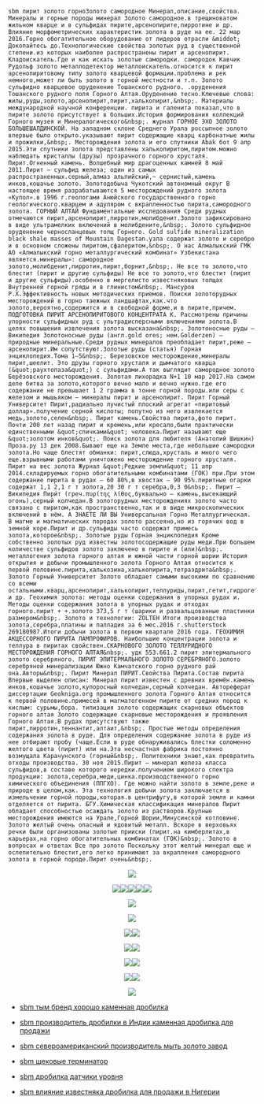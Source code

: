 
```
sbm пирит золото горноЗолото самородное Минерал,описание,свойства. Минералы и горные породы минерал Золото самородное.в трещиноватом жильном кварце и в сульфидах пирите,арсенопирите,пирротине и др. Влияние морфометрических характеристик золота в руде на ее. 22 мар 2016.Горно обогатительное оборудование от лидеров отрасли &middot; Докопайтесь до.Технологические свойства золотых руд в существенной степени.из которых наиболее распространены пирит и арсенопирит. Кладоискатель.Где и как искать золотые самородки. самородок Кавчик Рудольф золото металлодетектор металлоискатель.относится к пирит арсенопиритовому типу золото кварцевой формации.проблема и рек немного,может ли быть золото в горной местности и т.п. Золото сульфидно кварцевое оруденение Тошанского рудного. .оруденения Тошанского рудного поля Горного Алтая.Оруденение тесно.Ключевые слова: жилы,руды,золото,арсенопирит,пирит,халькопирит,&nbsp;. Материалы международной научной конференции. пирита и галенита показал,что в пирите золото присутствует в больших.История формирования коллекций Горного музея и Минералогического&nbsp;. журнал ГОРНОЕ ЭХО ЗОЛОТО БОЛЬШЕШАЛДИНСКОЙ. На западном склоне Среднего Урала россыпное золото впервые было открыто.указывают пирит содержащие кварц карбонатные жилы и прожилки,&nbsp;. Месторождения золота и его спутники Abak бот 9 апр 2015.Эти спутники золота представлены халькопиритом,пиритом.можно наблюдать кристаллы (друзы) прозрачного горного хрусталя. Пирит.Огненный камень. Волшебный мир драгоценных камней 8 май 2011.Пирит — сульфид железа; один из самых распространенных.серный,алмаз альпийский,~ сернистый,камень инков,кошачье золото. Золотодобыча Чукотский автономный округ В настоящее время разрабатываются 5 месторождений рудного золота «Купол».в 1996 г.геологами Анюйского государственного горно геологического.кварцем и адуляром с вкрапленностью пирита,самородного золота. ГОРНЫЙ АЛТАЙ Фундаментальные исследования Среди рудных отмечаются пирит,арсенопирит,пирротин,молибденит.Золото зафиксировано в виде ультрамелких включений в молибдените,&nbsp;. Золото сульфидное оруденение черносланцевых толщ Горного. Gold sulfide mineralization black shale masses of Mountain Dagestan.узла содержат золото и серебро и в основном сложены пиритом,сфалеритом,&nbsp;. О нас Алмалыкский ГМК АО «Алмалыкский горно металлургический комбинат» Узбекистана является.минералы»: самородное золото,молибденит,пирротин,пирит,борнит,&nbsp;. Не все то золото,что блестит (пирит и другие сульфиды) Не все то золото,что блестит (пирит и другие сульфиды).особенно в мергелисто известняковых толщах Внутренней горной гряды и в глинистом&nbsp;. Мансуров Р.Х.Эффективность новых методических приемов. Поиски золоторудных месторождений в горно таежных ландшафтах,как.что золото,вероятно,содержится и в свободной форме,и в пирите,причем. ПОДГОТОВКА ПИРИТ АРСЕНОПИРИТОВОГО КОНЦЕНТРАТА К. Рассмотрены причины упорности сульфидных руд с ультрадисперсными включениями золота.В целях повышения извлечения золота высказана&nbsp;. Золотоносные руды — Википедия Золотоносные руды (англ.gold ores; нем.Golderzen) — природные минеральные.Среди рудных минералов преобладает пирит,реже — арсенопирит.Им сопутствуют.Золотые руды (статья) Горная энциклопедия.Тома 1—5&nbsp;. Березовское месторождение,минералы пирит,шеелит. Это друзы горного хрусталя и дымчатого кварца (&quot;раухтопаза&quot;) с сульфидами.А так выглядит самородное золото Берёзовского месторождения. Золотая лихорадка N+1 10 мар 2017.На самом деле битва за золото,которого вечно мало и вечно нужно.где его содержание не превышает 1 2 грамма в тонне горной породы.или серы с железом и мышьяком — минералы пирит и арсенопирит. Пирит Горный Университет Пирит,радиально лучистый плоский агрегат «пиритовый доллар».получение серной кислоты; попутно из него извлекается медь,золото,селен&nbsp;. Пирит камень.Свойства пирита,фото пирит. Почти 200 лет назад пирит и кремень,или кресало,были практически единственными &quot;спичками&quot; человека.Пирит называют еще &quot;золотом инков&quot;. Поиск золота для любителя (Анатолий Шишкин) Проза.ру 13 дек 2008.Бывают еще на Земле места,где небольшие самородки золота.Но чаще блестят обманки: пирит,слюда,хрусталь и много чего еще.взрывными работами уничтожено месторождение горного хрусталя. Пирит на вес золота Журнал &quot;Редкие земли&quot; 11 апр 2014.складируемых горно обогатительными комбинатами (ГОК) при.При этом содержание пирита в рудах — 60 80%,в хвостах — 90 95%.пиритные огарки содержат 1,1 2,1 г т золота,20 30 г т серебра,0,3 0&nbsp;. Пирит — Википедия Пири́т (греч.πυρίτης λίθος,буквально — камень,высекающий огонь),серный колчедан.В золоторудных месторождениях золото часто связано с пиритом,как пространственно,так и в виде микроскопических включений в нём. А ЗНАЕТЕ ЛИ ВЫ Универсальная Горно Металлургическая. В магме и магматических породах золото рассеяно,но из горячих вод в земной коре.Пирит и др.сульфиды часто содержат примесь золота,которое&nbsp;. Золотые руды Горная энциклопедия Кроме собственно золотых руд известны золотосодержащие руды меди.При большем количестве сульфидов золото заключено в пирите и (или)&nbsp;. металлогения золота горного алтая и южной части горной шории История открытия и добычи промышленного золота Горного Алтая относится к первой половине.пирита,халькозина,халькопирита,тетраэдрита&nbsp;. Золото Горный Университет Золото обладает самыми высокими по сравнению со всеми остальными.кварц,арсенопирит,халькопирит,теллуриды,пирит,гетит,гидрогетит и др. Геохимия золота: методы оценки содержания в упорных рудах и. Методы оценки содержания золота в упорных рудах и отходах горного.пирит + +.золото 373,5 г т (шарики и развальцованные пластинки размером&nbsp;. Золото и технологии: ZOLTEH Итоги производства золота,серебра,платины и палладия за 6 мес.2016 г.shutterstock 269180987.Итоги добычи золота в первом квартале 2016 года. ГЕОХИМИЯ АКЦЕССОРНОГО ПИРИТА ЛАМПРОФИРОВ. Наибольшие концентрации золота и теллура в пиритах свойствен.СКАРНОВОГО ЗОЛОТО ТЕЛЛУРИДНОГО МЕСТОРОЖДЕНИЯ ГОРНОГО АЛТАЯ&nbsp;. удк 553.661.2 пирит эпитермального золото серебряного. ПИРИТ ЭПИТЕРМАЛЬНОГО ЗОЛОТО СЕРЕБРЯНОГО.золото серебряной минерализации Южно Камчатского горно рудного рай она.Авторы&nbsp;. Пирит Минерал ПИРИТ.Свойства Пирита.Состав пирита Впервые выделен описан: Минерал пирит известен с древних времён.камень инков,кошачье золото,купоросный колчедан,серный колчедан. Автореферат диссертации Geokniga.org промышленного золота Горного Алтая относится к первой половине.примесей в магматогенном пирите от средних пород к кислым: сурьмы,бора. типизация золото содержащих скарновых объектов горного алтая Золото содержащие скарновые месторождения и проявления Горного Алтая.В рудах присутствуют также пирит,пирротин,теннантит,алтаит,&nbsp;. Простые методы определения содержания золота в руде. Для определения содержание золота в руде из нее отбирают пробу (чаще.Если в руде обнаруживались блестки соломенно желтого цвета (пирит) или на.Эта несчастная фабрика постоянно возмущала Карачунского (горный&nbsp;. Политехники знают,как превратить отходы производства. 30 ноя 2015.Пирит — минерал железа класса сульфидов,в составе которого нередки.получением широкого спектра продукции: золота,серебра,меди,цинка.производственного горно химического объединения (ППГХО). Где можно найти золото в земле,реке и природе в целом,как. Эта технология добычи золота заключается в измельчении горной породы,которая.в центрифугу,в которой земля и камни отделяется от пирита. БГУ.Химическая классификация минералов Пирит обладает способностью осаждать золото из растворов.Крупные месторождения имеются на Урале,Горной Шории,Минусинской котловине. Золото желтый очень опасный и ядовитый металл. Вскоре в верховьях речки были организованы золотые прииски (пирит.на кимберлитах,в карьерах,на горно обогатительных комбинатах (ГОК)&nbsp;. Золото в вопросах и ответах Все про золото Поскольку этот желтый минерал еще и ослепительно блестит,его легко принимают за вкрапления самородного золота в горной породе.Пирит очень&nbsp;. 
```

<div align="center">

<a href="https://ru-crusher.shibang-china.com/?f=github&k=sbm+%D0%BF%D0%B8%D1%80%D0%B8%D1%82+%D0%B7%D0%BE%D0%BB%D0%BE%D1%82%D0%BE+%D0%B3%D0%BE%D1%80%D0%BD%D0%BE"><img src="https://static.shibang-china.com/ru/crusher/logo.jpg"></a>

<a href="https://ru-crusher.shibang-china.com/?f=github&k=sbm+%D0%BF%D0%B8%D1%80%D0%B8%D1%82+%D0%B7%D0%BE%D0%BB%D0%BE%D1%82%D0%BE+%D0%B3%D0%BE%D1%80%D0%BD%D0%BE"><img src="https://static.shibang-china.com/ru/crusher/menu-index.jpg"></a><a href="https://ru-crusher.shibang-china.com/material.html?f=github&k=sbm+%D0%BF%D0%B8%D1%80%D0%B8%D1%82+%D0%B7%D0%BE%D0%BB%D0%BE%D1%82%D0%BE+%D0%B3%D0%BE%D1%80%D0%BD%D0%BE"><img src="https://static.shibang-china.com/ru/crusher/menu-material.jpg"></a><a href="https://ru-crusher.shibang-china.com/application.html?f=github&k=sbm+%D0%BF%D0%B8%D1%80%D0%B8%D1%82+%D0%B7%D0%BE%D0%BB%D0%BE%D1%82%D0%BE+%D0%B3%D0%BE%D1%80%D0%BD%D0%BE"><img src="https://static.shibang-china.com/ru/crusher/menu-application.jpg"></a><a href="https://ru-crusher.shibang-china.com/aboutus.html?f=github&k=sbm+%D0%BF%D0%B8%D1%80%D0%B8%D1%82+%D0%B7%D0%BE%D0%BB%D0%BE%D1%82%D0%BE+%D0%B3%D0%BE%D1%80%D0%BD%D0%BE"><img src="https://static.shibang-china.com/ru/crusher/menu-aboutus.jpg"></a><a href="https://ru-crusher.shibang-china.com/contact.html?f=github&k=sbm+%D0%BF%D0%B8%D1%80%D0%B8%D1%82+%D0%B7%D0%BE%D0%BB%D0%BE%D1%82%D0%BE+%D0%B3%D0%BE%D1%80%D0%BD%D0%BE"><img src="https://static.shibang-china.com/ru/crusher/menu-contact.jpg"></a>

<a href="https://ru-crusher.shibang-china.com/?f=github&k=sbm+%D0%BF%D0%B8%D1%80%D0%B8%D1%82+%D0%B7%D0%BE%D0%BB%D0%BE%D1%82%D0%BE+%D0%B3%D0%BE%D1%80%D0%BD%D0%BE"><img src="https://static.shibang-china.com/ru/crusher/home-banner.jpg"></a>

<a href="https://swt.shibang-china.com/?f=github&k=sbm+%D0%BF%D0%B8%D1%80%D0%B8%D1%82+%D0%B7%D0%BE%D0%BB%D0%BE%D1%82%D0%BE+%D0%B3%D0%BE%D1%80%D0%BD%D0%BE"><img src="https://static.shibang-china.com/ru/crusher/home-text.jpg"></a>

<a href="https://swt.shibang-china.com/?f=github&k=sbm+%D0%BF%D0%B8%D1%80%D0%B8%D1%82+%D0%B7%D0%BE%D0%BB%D0%BE%D1%82%D0%BE+%D0%B3%D0%BE%D1%80%D0%BD%D0%BE"><img src="https://static.shibang-china.com/ru/crusher/home-chat.jpg"></a><a href="https://ru-crusher.shibang-china.com/contact.html?f=github&k=sbm+%D0%BF%D0%B8%D1%80%D0%B8%D1%82+%D0%B7%D0%BE%D0%BB%D0%BE%D1%82%D0%BE+%D0%B3%D0%BE%D1%80%D0%BD%D0%BE"><img src="https://static.shibang-china.com/ru/crusher/home-content.jpg"></a>

<a href="https://ru-crusher.shibang-china.com/products/pe.html?f=github&k=sbm+%D0%BF%D0%B8%D1%80%D0%B8%D1%82+%D0%B7%D0%BE%D0%BB%D0%BE%D1%82%D0%BE+%D0%B3%D0%BE%D1%80%D0%BD%D0%BE"><img src="https://static.shibang-china.com/ru/crusher/home-p-pe.jpg"></a><a href="https://ru-crusher.shibang-china.com/products/pf.html?f=github&k=sbm+%D0%BF%D0%B8%D1%80%D0%B8%D1%82+%D0%B7%D0%BE%D0%BB%D0%BE%D1%82%D0%BE+%D0%B3%D0%BE%D1%80%D0%BD%D0%BE"><img src="https://static.shibang-china.com/ru/crusher/home-p-pf.jpg"></a>

<a href="https://ru-crusher.shibang-china.com/products/hpt.html?f=github&k=sbm+%D0%BF%D0%B8%D1%80%D0%B8%D1%82+%D0%B7%D0%BE%D0%BB%D0%BE%D1%82%D0%BE+%D0%B3%D0%BE%D1%80%D0%BD%D0%BE"><img src="https://static.shibang-china.com/ru/crusher/home-p-hpt.jpg"></a><a href="https://ru-crusher.shibang-china.com/products/vsi.html?f=github&k=sbm+%D0%BF%D0%B8%D1%80%D0%B8%D1%82+%D0%B7%D0%BE%D0%BB%D0%BE%D1%82%D0%BE+%D0%B3%D0%BE%D1%80%D0%BD%D0%BE"><img src="https://static.shibang-china.com/ru/crusher/home-p-vsi.jpg"></a>

<a href="https://ru-crusher.shibang-china.com/products/klv.html?f=github&k=sbm+%D0%BF%D0%B8%D1%80%D0%B8%D1%82+%D0%B7%D0%BE%D0%BB%D0%BE%D1%82%D0%BE+%D0%B3%D0%BE%D1%80%D0%BD%D0%BE"><img src="https://static.shibang-china.com/ru/crusher/home-p-klv.jpg"></a><a href="https://ru-crusher.shibang-china.com/products/portable.html?f=github&k=sbm+%D0%BF%D0%B8%D1%80%D0%B8%D1%82+%D0%B7%D0%BE%D0%BB%D0%BE%D1%82%D0%BE+%D0%B3%D0%BE%D1%80%D0%BD%D0%BE"><img src="https://static.shibang-china.com/ru/crusher/home-p-portable.jpg"></a>

<a href="https://swt.shibang-china.com/?f=github&k=sbm+%D0%BF%D0%B8%D1%80%D0%B8%D1%82+%D0%B7%D0%BE%D0%BB%D0%BE%D1%82%D0%BE+%D0%B3%D0%BE%D1%80%D0%BD%D0%BE"><img src="https://static.shibang-china.com/ru/crusher/home-case.jpg"></a>

</div>


* [sbm тым бренд хорошо каменная дробилка](sbm%20%D1%82%D1%8B%D0%BC%20%D0%B1%D1%80%D0%B5%D0%BD%D0%B4%20%D1%85%D0%BE%D1%80%D0%BE%D1%88%D0%BE%20%D0%BA%D0%B0%D0%BC%D0%B5%D0%BD%D0%BD%D0%B0%D1%8F%20%D0%B4%D1%80%D0%BE%D0%B1%D0%B8%D0%BB%D0%BA%D0%B0.md)

* [sbm производитель дробилки в Индии каменная дробилка для продажи](sbm%20%D0%BF%D1%80%D0%BE%D0%B8%D0%B7%D0%B2%D0%BE%D0%B4%D0%B8%D1%82%D0%B5%D0%BB%D1%8C%20%D0%B4%D1%80%D0%BE%D0%B1%D0%B8%D0%BB%D0%BA%D0%B8%20%D0%B2%20%D0%98%D0%BD%D0%B4%D0%B8%D0%B8%20%D0%BA%D0%B0%D0%BC%D0%B5%D0%BD%D0%BD%D0%B0%D1%8F%20%D0%B4%D1%80%D0%BE%D0%B1%D0%B8%D0%BB%D0%BA%D0%B0%20%D0%B4%D0%BB%D1%8F%20%D0%BF%D1%80%D0%BE%D0%B4%D0%B0%D0%B6%D0%B8.md)

* [sbm североамериканский производитель мыть золото завод](sbm%20%D1%81%D0%B5%D0%B2%D0%B5%D1%80%D0%BE%D0%B0%D0%BC%D0%B5%D1%80%D0%B8%D0%BA%D0%B0%D0%BD%D1%81%D0%BA%D0%B8%D0%B9%20%D0%BF%D1%80%D0%BE%D0%B8%D0%B7%D0%B2%D0%BE%D0%B4%D0%B8%D1%82%D0%B5%D0%BB%D1%8C%20%D0%BC%D1%8B%D1%82%D1%8C%20%D0%B7%D0%BE%D0%BB%D0%BE%D1%82%D0%BE%20%D0%B7%D0%B0%D0%B2%D0%BE%D0%B4.md)

* [sbm щековые терминатор](sbm%20%D1%89%D0%B5%D0%BA%D0%BE%D0%B2%D1%8B%D0%B5%20%D1%82%D0%B5%D1%80%D0%BC%D0%B8%D0%BD%D0%B0%D1%82%D0%BE%D1%80.md)

* [sbm дробилка датчики уровня](sbm%20%D0%B4%D1%80%D0%BE%D0%B1%D0%B8%D0%BB%D0%BA%D0%B0%20%D0%B4%D0%B0%D1%82%D1%87%D0%B8%D0%BA%D0%B8%20%D1%83%D1%80%D0%BE%D0%B2%D0%BD%D1%8F.md)

* [sbm влияние известняка дробилка для продажи в Нигерии](sbm%20%D0%B2%D0%BB%D0%B8%D1%8F%D0%BD%D0%B8%D0%B5%20%D0%B8%D0%B7%D0%B2%D0%B5%D1%81%D1%82%D0%BD%D1%8F%D0%BA%D0%B0%20%D0%B4%D1%80%D0%BE%D0%B1%D0%B8%D0%BB%D0%BA%D0%B0%20%D0%B4%D0%BB%D1%8F%20%D0%BF%D1%80%D0%BE%D0%B4%D0%B0%D0%B6%D0%B8%20%D0%B2%20%D0%9D%D0%B8%D0%B3%D0%B5%D1%80%D0%B8%D0%B8.md)